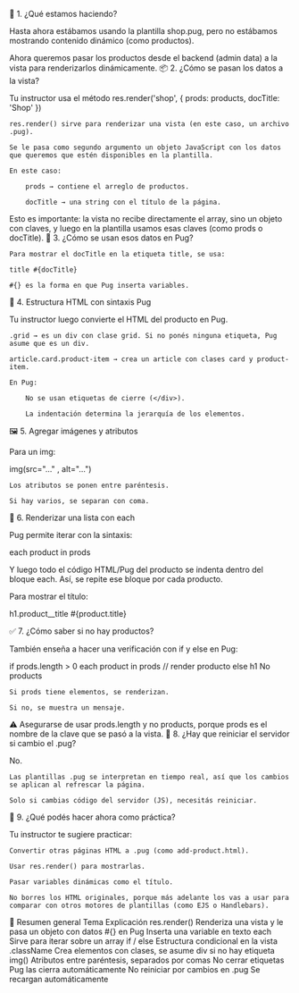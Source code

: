 🧩 1. ¿Qué estamos haciendo?

Hasta ahora estábamos usando la plantilla shop.pug, pero no estábamos mostrando contenido dinámico (como productos).

Ahora queremos pasar los productos desde el backend (admin data) a la vista para renderizarlos dinámicamente.
📦 2. ¿Cómo se pasan los datos a la vista?

Tu instructor usa el método res.render('shop', { prods: products, docTitle: 'Shop' })

    res.render() sirve para renderizar una vista (en este caso, un archivo .pug).

    Se le pasa como segundo argumento un objeto JavaScript con los datos que queremos que estén disponibles en la plantilla.

    En este caso:

        prods → contiene el arreglo de productos.

        docTitle → una string con el título de la página.

Esto es importante: la vista no recibe directamente el array, sino un objeto con claves, y luego en la plantilla usamos esas claves (como prods o docTitle).
📝 3. ¿Cómo se usan esos datos en Pug?

    Para mostrar el docTitle en la etiqueta title, se usa:

    title #{docTitle}

    #{} es la forma en que Pug inserta variables.

📃 4. Estructura HTML con sintaxis Pug

Tu instructor luego convierte el HTML del producto en Pug.

    .grid → es un div con clase grid. Si no ponés ninguna etiqueta, Pug asume que es un div.

    article.card.product-item → crea un article con clases card y product-item.

    En Pug:

        No se usan etiquetas de cierre (</div>).

        La indentación determina la jerarquía de los elementos.

🖼️ 5. Agregar imágenes y atributos

Para un img:

img(src="..." , alt="...")

    Los atributos se ponen entre paréntesis.

    Si hay varios, se separan con coma.

🔁 6. Renderizar una lista con each

Pug permite iterar con la sintaxis:

each product in prods

Y luego todo el código HTML/Pug del producto se indenta dentro del bloque each. Así, se repite ese bloque por cada producto.

Para mostrar el título:

h1.product__title #{product.title}

✅ 7. ¿Cómo saber si no hay productos?

También enseña a hacer una verificación con if y else en Pug:

if prods.length > 0
  each product in prods
    // render producto
else
  h1 No products

    Si prods tiene elementos, se renderizan.

    Si no, se muestra un mensaje.

⚠️ Asegurarse de usar prods.length y no products, porque prods es el nombre de la clave que se pasó a la vista.
🔁 8. ¿Hay que reiniciar el servidor si cambio el .pug?

No.

    Las plantillas .pug se interpretan en tiempo real, así que los cambios se aplican al refrescar la página.

    Solo si cambias código del servidor (JS), necesitás reiniciar.

🎯 9. ¿Qué podés hacer ahora como práctica?

Tu instructor te sugiere practicar:

    Convertir otras páginas HTML a .pug (como add-product.html).

    Usar res.render() para mostrarlas.

    Pasar variables dinámicas como el título.

    No borres los HTML originales, porque más adelante los vas a usar para comparar con otros motores de plantillas (como EJS o Handlebars).

📌 Resumen general
Tema	Explicación
res.render()	Renderiza una vista y le pasa un objeto con datos
#{} en Pug	Inserta una variable en texto
each	Sirve para iterar sobre un array
if / else	Estructura condicional en la vista
.className	Crea elementos con clases, se asume div si no hay etiqueta
img()	Atributos entre paréntesis, separados por comas
No cerrar etiquetas	Pug las cierra automáticamente
No reiniciar por cambios en .pug	Se recargan automáticamente